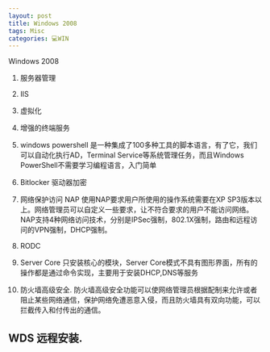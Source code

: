 ```yaml
---
layout: post
title: Windows 2008  
tags: Misc
categories: 💻WIN
---
```


Windows 2008 


1. 服务器管理
2. IIS
3. 虚拟化
4. 增强的终端服务
5. windows powershell
是一种集成了100多种工具的脚本语言，有了它，我们可以自动化执行AD，Terminal Service等系统管理任务，而且Windows PowerShell不需要学习编程语言，入门简单



6. Bitlocker 驱动器加密
7. 网络保护访问 NAP
使用NAP要求用户所使用的操作系统需要在XP SP3版本以上。网络管理员可以自定义一些要求，让不符合要求的用户不能访问网络。NAP支持4种网络访问技术，分别是IPSec强制，802.1X强制，路由和远程访问的VPN强制，DHCP强制。


8. RODC
9. Server Core
只安装核心的模块，Server Core模式不具有图形界面，所有的操作都是通过命令实现，主要用于安装DHCP,DNS等服务



10. 防火墙高级安全.
防火墙高级安全功能可以使网络管理员根据配制来允许或者阻止某些网络通信，保护网络免遭恶意入侵，而且防火墙具有双向功能，可以拦截传入和付传出的通信。



## WDS 远程安装.



























